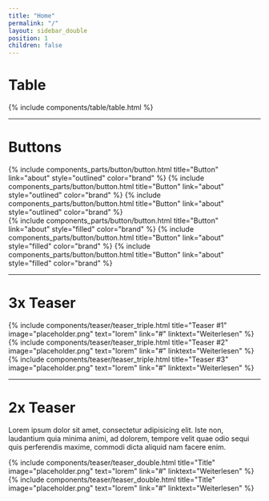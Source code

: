 ```yaml
---
title: "Home"
permalink: "/"
layout: sidebar_double
position: 1
children: false
---
```


<h1>Table</h1>
{% include components/table/table.html %}
<hr>


<h1>Buttons</h1>
<div class="buttongroup">
	{% include components_parts/button/button.html title="Button" link="about" style="outlined" color="brand" %}
	{% include components_parts/button/button.html title="Button" link="about" style="outlined" color="brand" %}
	{% include components_parts/button/button.html title="Button" link="about" style="outlined" color="brand" %}
</div>
{% include components_parts/button/button.html title="Button" link="about" style="filled" color="brand" %}
{% include components_parts/button/button.html title="Button" link="about" style="filled" color="brand" %}
{% include components_parts/button/button.html title="Button" link="about" style="filled" color="brand" %}
<hr>


<h1>3x Teaser</h1>
{% include components/teaser/teaser_triple.html title="Teaser #1" image="placeholder.png" text="lorem" link="#" linktext="Weiterlesen" %}
{% include components/teaser/teaser_triple.html title="Teaser #2" image="placeholder.png" text="lorem" link="#" linktext="Weiterlesen" %}
{% include components/teaser/teaser_triple.html title="Teaser #3" image="placeholder.png" text="lorem" link="#" linktext="Weiterlesen" %}
<hr>


<h1>2x Teaser</h1>
<p>Lorem ipsum dolor sit amet, consectetur adipisicing elit. Iste non, laudantium quia minima animi, ad dolorem, tempore velit quae odio sequi quis perferendis maxime, commodi dicta aliquid nam facere enim.</p>
{% include components/teaser/teaser_double.html title="Title" image="placeholder.png" text="lorem" link="#" linktext="Weiterlesen" %}
{% include components/teaser/teaser_double.html title="Title" image="placeholder.png" text="lorem" link="#" linktext="Weiterlesen" %}
